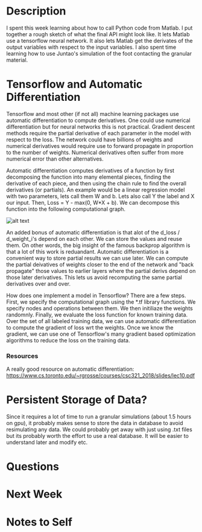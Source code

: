 # Description
I spent this week learning about how to call Python code from Matlab. I put together a rough sketch of what the final API might look like. It lets Matlab use a tensorflow neural network. It also lets Matlab get the derivates of the output variables with respect to the input variables. I also spent time learning how to use Juntao's simulation of the foot contacting the granular material.  

# Tensorflow and Automatic Differentiation 
Tensorflow and most other (if not all) machine learning packages use automatic differentiation to compute derivatives. One could use numerical differentiation but for neural networks this is not practical. Gradient descent methods require the partial derivative of each parameter in the model with respect to the loss. The network could have billions of weights and numerical derivatives would require use to forward propagate in proportion to the number of weights. Numerical derivatives often suffer from more numerical error than other alternatives.

Automatic differentiation computes derivatives of a function by first decomposing the function into many elemental pieces, finding the derivative of each piece, and then using the chain rule to find the overall derivatives (or partials). An example would be a linear regression model with two parameters, lets call them W and b. Lets also call Y the label and X our input. Then, Loss =  Y - max(0, W*X + b). We can decompose this function into the following computational graph. 

![alt text](https://miro.medium.com/max/726/1*W6-39saZm_QqL-wQvGESGQ.png "Computational Graph")


An added bonus of automatic differentiation is that alot of the d_loss / d_weight_i's depend on each other. We can store the values and reuse them. On other words, the big insight of the famous backprop algorithm is that a lot of this work is reduandant. Automatic differentiation is a convenient way to store partial results we can use later. We can compute the partial deivatives of weights closer to the end of the network and "back propagate" those values to earlier layers where the partial derivs depend on those later derivatives. This lets us avoid recomputing the same partial derivatives over and over.

How does one implement a model in Tensorflow? There are a few steps. First, we specify the computational graph using the *.tf library functions. We specify nodes and operations between them. We then initiliaze the weights randomnly. Finally, we evaluate the loss function for known training data. Over the set of all labeled training data, we can use automatic differentiation to compute the gradient of loss wrt the weights. Once we know the gradient, we can use one of Tensorflow's many gradient based optimization algorithms to reduce the loss on the training data.



### Resources 
A really good resource on automatic differentiation: https://www.cs.toronto.edu/~rgrosse/courses/csc321_2018/slides/lec10.pdf



# Persistent Storage of Data?
Since it requires a lot of time to run a granular simulations (about 1.5 hours on gpu), it probably makes sense to store the data in database to avoid resimulating any data. We could probably get away with just using .txt files but its probably worth the effort to use a real database. It will be easier to understand later and modify etc.


# Questions



# Next Week



# Notes to Self
